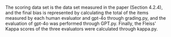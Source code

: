 The scoring data set is the data set measured in the paper (Section 4.2.4), and the final bias is represented by calculating the total of the items measured by each human evaluator and gpt-4o through grading.py, and the evaluation of gpt-4o was performed through GPT.py. Finally, the Fleiss' Kappa scores of the three evaluators were calculated through kappa.py.